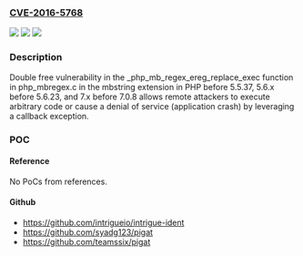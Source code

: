 ### [CVE-2016-5768](https://cve.mitre.org/cgi-bin/cvename.cgi?name=CVE-2016-5768)
![](https://img.shields.io/static/v1?label=Product&message=n%2Fa&color=blue)
![](https://img.shields.io/static/v1?label=Version&message=n%2Fa&color=blue)
![](https://img.shields.io/static/v1?label=Vulnerability&message=n%2Fa&color=brighgreen)

### Description

Double free vulnerability in the _php_mb_regex_ereg_replace_exec function in php_mbregex.c in the mbstring extension in PHP before 5.5.37, 5.6.x before 5.6.23, and 7.x before 7.0.8 allows remote attackers to execute arbitrary code or cause a denial of service (application crash) by leveraging a callback exception.

### POC

#### Reference
No PoCs from references.

#### Github
- https://github.com/intrigueio/intrigue-ident
- https://github.com/syadg123/pigat
- https://github.com/teamssix/pigat

